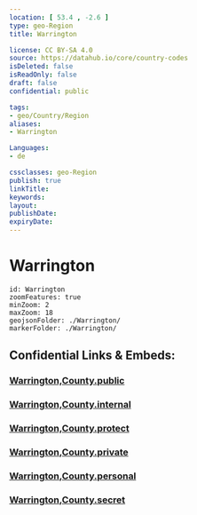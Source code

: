 ```yaml
---
location: [ 53.4 , -2.6 ] 
type: geo-Region
title: Warrington

license: CC BY-SA 4.0
source: https://datahub.io/core/country-codes
isDeleted: false
isReadOnly: false
draft: false
confidential: public

tags:
- geo/Country/Region
aliases:
- Warrington

Languages:
- de

cssclasses: geo-Region
publish: true
linkTitle: 
keywords: 
layout: 
publishDate: 
expiryDate: 
---
```


# Warrington

```leaflet
id: Warrington
zoomFeatures: true 
minZoom: 2 
maxZoom: 18
geojsonFolder: ./Warrington/
markerFolder: ./Warrington/
```


## Confidential Links & Embeds: 

### [Warrington,County.public](/_public/\Earth\Continent\Europe\Europe~North\UK\England\Regions~England\North_West_EnglandWarrington,County.public.md) 

### [Warrington,County.internal](/_internal/\Earth\Continent\Europe\Europe~North\UK\England\Regions~England\North_West_EnglandWarrington,County.internal.md) 

### [Warrington,County.protect](/_protect/\Earth\Continent\Europe\Europe~North\UK\England\Regions~England\North_West_EnglandWarrington,County.protect.md) 

### [Warrington,County.private](/_private/\Earth\Continent\Europe\Europe~North\UK\England\Regions~England\North_West_EnglandWarrington,County.private.md) 

### [Warrington,County.personal](/_personal/\Earth\Continent\Europe\Europe~North\UK\England\Regions~England\North_West_EnglandWarrington,County.personal.md) 

### [Warrington,County.secret](/_secret/\Earth\Continent\Europe\Europe~North\UK\England\Regions~England\North_West_EnglandWarrington,County.secret.md)

